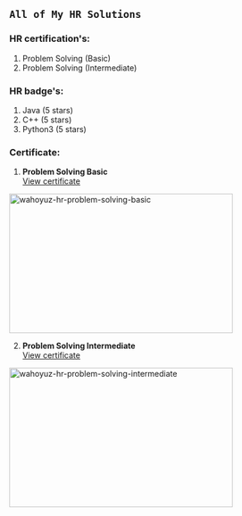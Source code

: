 ## **`All of My HR Solutions`**
### HR certification's:
1. Problem Solving (Basic)
2. Problem Solving (Intermediate)

### HR badge's:
1. Java (5 stars)
2. C++ (5 stars)
3. Python3 (5 stars)

### Certificate:
1. **Problem Solving Basic**\
[View certificate](https://www.hackerrank.com/certificates/d7e426e38956?test_finished=true)
<img src="https://github.com/wahoyuz/HackerRank/blob/main/problem-solving-basic/certificate.png" alt="wahoyuz-hr-problem-solving-basic" width="400" height="250">

2. **Problem Solving Intermediate**\
[View certificate](https://www.hackerrank.com/certificates/5a7fc140cea2)
<img src="https://github.com/wahoyuz/HackerRank/blob/main/problem-solving-intermediate/certificate.png" alt="wahoyuz-hr-problem-solving-intermediate" width="400" height="250">
